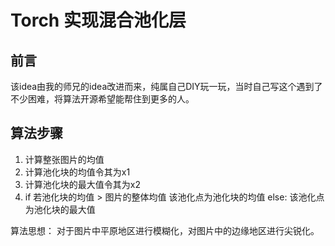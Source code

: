 # Torch 实现混合池化层

## 前言

该idea由我的师兄的idea改进而来，纯属自己DIY玩一玩，当时自己写这个遇到了不少困难，将算法开源希望能帮住到更多的人。

## 算法步骤

1. 计算整张图片的均值
2. 计算池化块的均值令其为x1
3. 计算池化块的最大值令其为x2
4. if 若池化块的均值 > 图片的整体均值
      该池化点为池化块的均值
   else:
      该池化点为池化块的最大值

算法思想： 对于图片中平原地区进行模糊化，对图片中的边缘地区进行尖锐化。
